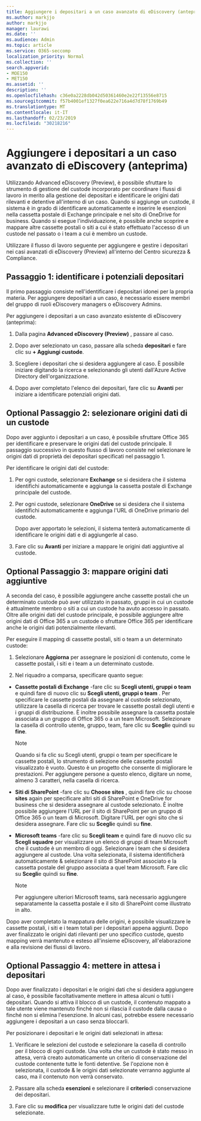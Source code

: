 ```yaml
---
title: Aggiungere i depositari a un caso avanzato di eDiscovery (anteprima)
ms.author: markjjo
author: markjjo
manager: laurawi
ms.date: ''
ms.audience: Admin
ms.topic: article
ms.service: O365-seccomp
localization_priority: Normal
ms.collection: ''
search.appverid:
- MOE150
- MET150
ms.assetid: ''
description: ''
ms.openlocfilehash: c36e0a2228db042d50361460e2e22f13556e8715
ms.sourcegitcommit: f57b4001ef1327f0ea622e716a4d7d78f1769b49
ms.translationtype: MT
ms.contentlocale: it-IT
ms.lasthandoff: 02/23/2019
ms.locfileid: "30218216"
---
```

# <a name="add-custodians-to-an-advanced-ediscovery-preview-case"></a>Aggiungere i depositari a un caso avanzato di eDiscovery (anteprima)

Utilizzando Advanced eDiscovery (Preview), è possibile sfruttare lo strumento di gestione del custode incorporato per coordinare i flussi di lavoro in merito alla gestione dei depositari e identificare le origini dati rilevanti e detentive all'interno di un caso. Quando si aggiunge un custode, il sistema è in grado di identificare automaticamente e inserire le esenzioni nella cassetta postale di Exchange principale e nel sito di OneDrive for business. Quando si esegue l'individuazione, è possibile anche scoprire e mappare altre cassette postali o siti a cui è stato effettuato l'accesso di un custode nel passato o i team a cui è membro un custode.

Utilizzare il flusso di lavoro seguente per aggiungere e gestire i depositari nei casi avanzati di eDiscovery (Preview) all'interno del Centro sicurezza & Compliance. 

## <a name="step-1-identify-potential-custodians"></a>Passaggio 1: identificare i potenziali depositari

Il primo passaggio consiste nell'identificare i depositari idonei per la propria materia. Per aggiungere depositari a un caso, è necessario essere membri del gruppo di ruoli eDiscovery managers o eDiscovery Admins.   

Per aggiungere i depositari a un caso avanzato esistente di eDiscovery (anteprima):

1. Dalla pagina **Advanced eDiscovery (Preview)** , passare al caso.
 
2. Dopo aver selezionato un caso, passare alla scheda **depositari** e fare clic su **+ Aggiungi custode**. 
 
3. Scegliere i depositari che si desidera aggiungere al caso. È possibile iniziare digitando la ricerca e selezionando gli utenti dall'Azure Active Directory dell'organizzazione.
 
4. Dopo aver completato l'elenco dei depositari, fare clic su **Avanti** per iniziare a identificare potenziali origini dati. 
   
## <a name="optional-step-2-select-custodian-data-sources"></a>Optional Passaggio 2: selezionare origini dati di un custode

Dopo aver aggiunto i depositari a un caso, è possibile sfruttare Office 365 per identificare e preservare le origini dati del custode principale. Il passaggio successivo in questo flusso di lavoro consiste nel selezionare le origini dati di proprietà dei depositari specificati nel passaggio 1. 

Per identificare le origini dati del custode: 

1. Per ogni custode, selezionare **Exchange** se si desidera che il sistema identifichi automaticamente e aggiunga la cassetta postale di Exchange principale del custode. 
 
2. Per ogni custode, selezionare **OneDrive** se si desidera che il sistema identifichi automaticamente e aggiunga l'URL di OneDrive primario del custode. 

    Dopo aver apportato le selezioni, il sistema tenterà automaticamente di identificare le origini dati e di aggiungerle al caso.
 
4. Fare clic su **Avanti** per iniziare a mappare le origini dati aggiuntive al custode.

## <a name="optional-step-3-map-additional-data-sources"></a>Optional Passaggio 3: mappare origini dati aggiuntive

A seconda del caso, è possibile aggiungere anche cassette postali che un determinato custode può aver utilizzato in passato, gruppi in cui un custode è attualmente membro o siti a cui un custode ha avuto accesso in passato. Oltre alle origini dati del custode principale, è possibile aggiungere altre origini dati di Office 365 a un custode o sfruttare Office 365 per identificare anche le origini dati potenzialmente rilevanti. 

Per eseguire il mapping di cassette postali, siti o team a un determinato custode:

1. Selezionare **Aggiorna** per assegnare le posizioni di contenuto, come le cassette postali, i siti e i team a un determinato custode. 

2. Nel riquadro a comparsa, specificare quanto segue:
   
  -  **Cassette postali di Exchange** -fare clic su **Scegli utenti, gruppi o team** e quindi fare di nuovo clic su **Scegli utenti, gruppi o team** . Per specificare le cassette postali da assegnare al custode selezionato, utilizzare la casella di ricerca per trovare le cassette postali degli utenti e i gruppi di distribuzione. È inoltre possibile assegnare la cassetta postale associata a un gruppo di Office 365 o a un team Microsoft. Selezionare la casella di controllo utente, gruppo, team, fare clic su **Scegli**e quindi su **fine**.

      > [!NOTE]
      > Quando si fa clic su Scegli utenti, gruppi o team per specificare le cassette postali, lo strumento di selezione delle cassette postali visualizzato è vuoto. Questo è un progetto che consente di migliorare le prestazioni. Per aggiungere persone a questo elenco, digitare un nome, almeno 3 caratteri, nella casella di ricerca.
     
   - **Siti di SharePoint** -fare clic su **Choose sites** , quindi fare clic su choose **sites** again per specificare altri siti di SharePoint e OneDrive for business che si desidera assegnare al custode selezionato. È inoltre possibile aggiungere l'URL per il sito di SharePoint per un gruppo di Office 365 o un team di Microsoft. Digitare l'URL per ogni sito che si desidera assegnare. Fare clic su **Scegli**e quindi su **fine**.
   - **Microsoft teams** -fare clic su **Scegli team** e quindi fare di nuovo clic su **Scegli squadre** per visualizzare un elenco di gruppi di team Microsoft che il custode è un membro di oggi. Selezionare i team che si desidera aggiungere al custode. Una volta selezionata, il sistema identificherà automaticamente & selezionare il sito di SharePoint associato e la cassetta postale del gruppo associata a quel team Microsoft. Fare clic su **Scegli**e quindi su **fine**.
        
      > [!NOTE]
      > Per aggiungere ulteriori Microsoft teams, sarà necessario aggiungere separatamente la cassetta postale e il sito di SharePoint come illustrato in alto.

Dopo aver completato la mappatura delle origini, è possibile visualizzare le cassette postali, i siti e i team totali per i depositari appena aggiunti. Dopo aver finalizzato le origini dati rilevanti per uno specifico custode, questo mapping verrà mantenuto e esteso all'insieme eDiscovery, all'elaborazione e alla revisione dei flussi di lavoro. 

## <a name="optional-step-4-place-custodians-on-hold"></a>Optional Passaggio 4: mettere in attesa i depositari

 Dopo aver finalizzato i depositari e le origini dati che si desidera aggiungere al caso, è possibile facoltativamente mettere in attesa alcuni o tutti i depositari. Quando si attiva il blocco di un custode, il contenuto mappato a tale utente viene mantenuto finché non si rilascia il custode dalla causa o finché non si elimina l'esenzione. In alcuni casi, potrebbe essere necessario aggiungere i depositari a un caso senza bloccarli. 

Per posizionare i depositari e le origini dati selezionati in attesa:

1. Verificare le selezioni del custode e selezionare la casella di controllo per il blocco di ogni custode. Una volta che un custode è stato messo in attesa, verrà creato automaticamente un criterio di conservazione del custode contenente tutte le fonti detentive. Se l'opzione non è selezionata, il custode & le origini dati selezionate verranno aggiunte al caso, ma il contenuto non verrà conservato.

2. Passare alla scheda **esenzioni** e selezionare il **criterio**di conservazione dei depositari. 

3. Fare clic su **modifica** per visualizzare tutte le origini dati del custode selezionate.
